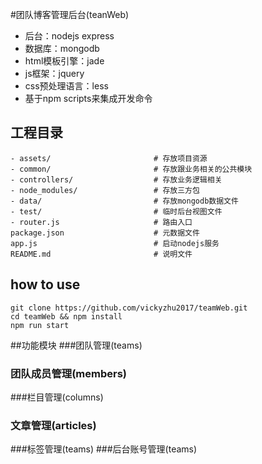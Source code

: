 #团队博客管理后台(teanWeb)
-   后台：nodejs express
-   数据库：mongodb
-   html模板引擎：jade
-   js框架：jquery
-   css预处理语言：less
-   基于npm scripts来集成开发命令

## 工程目录
    - assets/                       # 存放项目资源
    - common/                       # 存放跟业务相关的公共模块
    - controllers/                  # 存放业务逻辑相关
    - node_modules/                 # 存放三方包
    - data/                         # 存放mongodb数据文件
    - test/                         # 临时后台视图文件
    - router.js                     # 路由入口
    package.json                    # 元数据文件
    app.js                          # 启动nodejs服务
    README.md                       # 说明文件


## how to use
```
git clone https://github.com/vickyzhu2017/teamWeb.git
cd teamWeb && npm install
npm run start
```
##功能模块
###团队管理(teams)
### 团队成员管理(members)
###栏目管理(columns)
### 文章管理(articles)
###标签管理(teams)
###后台账号管理(teams)



